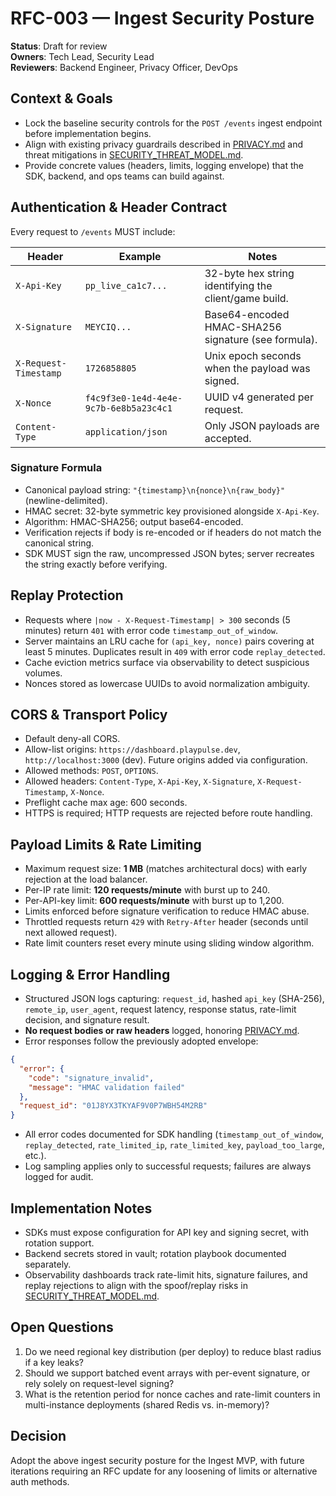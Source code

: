 # RFC-003 — Ingest Security Posture

**Status**: Draft for review  
**Owners**: Tech Lead, Security Lead  
**Reviewers**: Backend Engineer, Privacy Officer, DevOps

## Context & Goals
- Lock the baseline security controls for the `POST /events` ingest endpoint before implementation begins.  
- Align with existing privacy guardrails described in [PRIVACY.md](../PRIVACY.md) and threat mitigations in [SECURITY_THREAT_MODEL.md](../SECURITY_THREAT_MODEL.md).  
- Provide concrete values (headers, limits, logging envelope) that the SDK, backend, and ops teams can build against.

## Authentication & Header Contract
Every request to `/events` MUST include:

| Header | Example | Notes |
| --- | --- | --- |
| `X-Api-Key` | `pp_live_ca1c7...` | 32-byte hex string identifying the client/game build. |
| `X-Signature` | `MEYCIQ...` | Base64-encoded HMAC-SHA256 signature (see formula). |
| `X-Request-Timestamp` | `1726858805` | Unix epoch seconds when the payload was signed. |
| `X-Nonce` | `f4c9f3e0-1e4d-4e4e-9c7b-6e8b5a23c4c1` | UUID v4 generated per request. |
| `Content-Type` | `application/json` | Only JSON payloads are accepted. |

### Signature Formula
- Canonical payload string: `"{timestamp}\n{nonce}\n{raw_body}"` (newline-delimited).  
- HMAC secret: 32-byte symmetric key provisioned alongside `X-Api-Key`.  
- Algorithm: HMAC-SHA256; output base64-encoded.  
- Verification rejects if body is re-encoded or if headers do not match the canonical string.  
- SDK MUST sign the raw, uncompressed JSON bytes; server recreates the string exactly before verifying.

## Replay Protection
- Requests where `|now - X-Request-Timestamp| > 300` seconds (5 minutes) return `401` with error code `timestamp_out_of_window`.  
- Server maintains an LRU cache for `(api_key, nonce)` pairs covering at least 5 minutes. Duplicates result in `409` with error code `replay_detected`.  
- Cache eviction metrics surface via observability to detect suspicious volumes.  
- Nonces stored as lowercase UUIDs to avoid normalization ambiguity.

## CORS & Transport Policy
- Default deny-all CORS.  
- Allow-list origins: `https://dashboard.playpulse.dev`, `http://localhost:3000` (dev). Future origins added via configuration.  
- Allowed methods: `POST`, `OPTIONS`.  
- Allowed headers: `Content-Type`, `X-Api-Key`, `X-Signature`, `X-Request-Timestamp`, `X-Nonce`.  
- Preflight cache max age: 600 seconds.  
- HTTPS is required; HTTP requests are rejected before route handling.

## Payload Limits & Rate Limiting
- Maximum request size: **1 MB** (matches architectural docs) with early rejection at the load balancer.  
- Per-IP rate limit: **120 requests/minute** with burst up to 240.  
- Per-API-key limit: **600 requests/minute** with burst up to 1,200.  
- Limits enforced before signature verification to reduce HMAC abuse.  
- Throttled requests return `429` with `Retry-After` header (seconds until next allowed request).  
- Rate limit counters reset every minute using sliding window algorithm.

## Logging & Error Handling
- Structured JSON logs capturing: `request_id`, hashed `api_key` (SHA-256), `remote_ip`, `user_agent`, request latency, response status, rate-limit decision, and signature result.  
- **No request bodies or raw headers** logged, honoring [PRIVACY.md](../PRIVACY.md).  
- Error responses follow the previously adopted envelope:

```json
{
  "error": {
    "code": "signature_invalid",
    "message": "HMAC validation failed"
  },
  "request_id": "01J8YX3TKYAF9V0P7WBH54M2RB"
}
```

- All error codes documented for SDK handling (`timestamp_out_of_window`, `replay_detected`, `rate_limited_ip`, `rate_limited_key`, `payload_too_large`, etc.).  
- Log sampling applies only to successful requests; failures are always logged for audit.

## Implementation Notes
- SDKs must expose configuration for API key and signing secret, with rotation support.  
- Backend secrets stored in vault; rotation playbook documented separately.  
- Observability dashboards track rate-limit hits, signature failures, and replay rejections to align with the spoof/replay risks in [SECURITY_THREAT_MODEL.md](../SECURITY_THREAT_MODEL.md).

## Open Questions
1. Do we need regional key distribution (per deploy) to reduce blast radius if a key leaks?  
2. Should we support batched event arrays with per-event signature, or rely solely on request-level signing?  
3. What is the retention period for nonce caches and rate-limit counters in multi-instance deployments (shared Redis vs. in-memory)?

## Decision
Adopt the above ingest security posture for the Ingest MVP, with future iterations requiring an RFC update for any loosening of limits or alternative auth methods.
